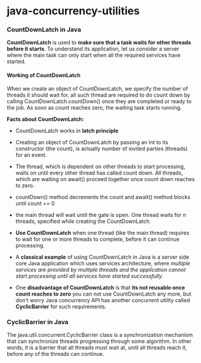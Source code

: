 # java-concurrency-utilities

### CountDownLatch in Java
**CountDownLatch** is used to **make sure that a task waits for other threads before it starts**. To understand its application, let us consider a server where the main task can only start when all the required services have started.

#### Working of CountDownLatch
When we create an object of CountDownLatch, we specify the number of threads it should wait for, all such thread are required to do count down by calling CountDownLatch.countDown() once they are completed or ready to the job. As soon as count reaches zero, the waiting task starts running.

**Facts about CountDownLatch:**
- CountDownLatch works in **latch principle**
- Creating an object of CountDownLatch by passing an int to its constructor (the count), is actually number of invited parties (threads) for an event.
- The thread, which is dependent on other threads to start processing, waits on until every other thread has called count down. All threads, which are waiting on await() proceed together once count down reaches to zero.
- countDown() method decrements the count and await() method blocks until count == 0

- the main thread will wait until the gate is open. One thread waits for n threads, specified while creating the CountDownLatch.
- **Use CountDownLatch** when one thread (like the main thread) requires to wait for one or more threads to complete, before it can continue processing.
- A **classical example** of using CountDownLatch in Java is a server side core Java application which uses services architecture, where *multiple services are provided by multiple threads and the application cannot start processing until all services have started successfully*.
- One **disadvantage of CountDownLatch** is that **its not reusable once count reaches to zero** you can not use CountDownLatch any more, but don't worry Java concurrency API has another concurrent utility called **CyclicBarrier** for such requirements.

### CyclicBarrier in Java
The java.util.concurrent.CyclicBarrier class is a synchronization mechanism that can synchronize threads progressing through some algorithm. In other words, it is a barrier that all threads must wait at, until all threads reach it, before any of the threads can continue. 




